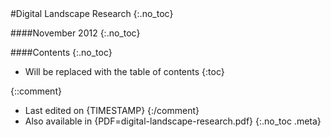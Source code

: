 <div class="title">
#Digital Landscape Research
{:.no_toc}

####November 2012
{:.no_toc}
</div>

####Contents
{:.no_toc}

* Will be replaced with the table of contents
{:toc}

{::comment}
* Last edited on {TIMESTAMP}
{:/comment}
* Also available in {PDF=digital-landscape-research.pdf}
{:.no_toc .meta}
